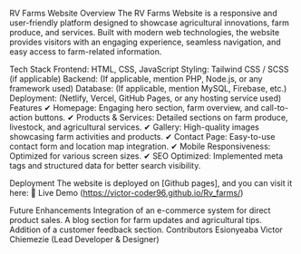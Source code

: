 RV Farms Website
Overview
The RV Farms Website is a responsive and user-friendly platform designed to showcase agricultural innovations, farm produce, and services. Built with modern web technologies, the website provides visitors with an engaging experience, seamless navigation, and easy access to farm-related information.

Tech Stack
Frontend: HTML, CSS, JavaScript
Styling: Tailwind CSS / SCSS (if applicable)
Backend: (If applicable, mention PHP, Node.js, or any framework used)
Database: (If applicable, mention MySQL, Firebase, etc.)
Deployment: (Netlify, Vercel, GitHub Pages, or any hosting service used)
Features
✔ Homepage: Engaging hero section, farm overview, and call-to-action buttons.
✔ Products & Services: Detailed sections on farm produce, livestock, and agricultural services.
✔ Gallery: High-quality images showcasing farm activities and products.
✔ Contact Page: Easy-to-use contact form and location map integration.
✔ Mobile Responsiveness: Optimized for various screen sizes.
✔ SEO Optimized: Implemented meta tags and structured data for better search visibility.


Deployment
The website is deployed on [Github pages], and you can visit it here:
🔗 Live Demo (https://victor-coder96.github.io/Rv_farms/)

Future Enhancements
Integration of an e-commerce system for direct product sales.
A blog section for farm updates and agricultural tips.
Addition of a customer feedback section.
Contributors
Esionyeaba Victor Chiemezie (Lead Developer & Designer)
